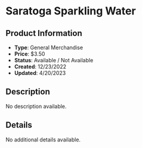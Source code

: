 # Saratoga Sparkling Water

## Product Information
- **Type**: General Merchandise
- **Price**: $3.50
- **Status**: Available / Not Available
- **Created**: 12/23/2022
- **Updated**: 4/20/2023

## Description
No description available.



## Details
No additional details available.
